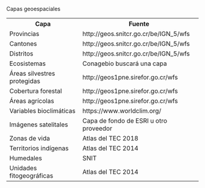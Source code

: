Capas geoespaciales

<table>
  <tr><th>Capa</th><th>Fuente</th></tr>
  <tr><td>Provincias</td><td>http://geos.snitcr.go.cr/be/IGN_5/wfs</td></tr>
  <tr><td>Cantones</td><td>http://geos.snitcr.go.cr/be/IGN_5/wfs</td></tr>
  <tr><td>Distritos</td><td>http://geos.snitcr.go.cr/be/IGN_5/wfs</td></tr>
  <tr><td>Ecosistemas</td><td>Conagebio buscará una capa</td></tr>
  <tr><td>Áreas silvestres protegidas</td><td>http://geos1pne.sirefor.go.cr/wfs</td></tr>
  <tr><td>Cobertura forestal</td><td>http://geos1pne.sirefor.go.cr/wfs</td></tr>
  <tr><td>Áreas agrícolas</td><td>http://geos1pne.sirefor.go.cr/wfs</td></tr>
  <tr><td>Variables bioclimáticas</td><td>https://www.worldclim.org/</td></tr>
  <tr><td>Imágenes satelitales</td><td>Capa de fondo de ESRI u otro proveedor</td></tr>
  <tr><td>Zonas de vida</td><td>Atlas del TEC 2018</td></tr>
  <tr><td>Territorios indígenas</td><td>Atlas del TEC 2014</td></tr>
  <tr><td>Humedales</td><td>SNIT</td></tr>
  <tr><td>Unidades fitogeográficas</td><td>Atlas del TEC 2014</td></tr>
</table>
